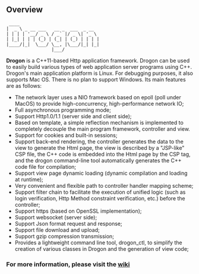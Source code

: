 ## Overview
```
 ____
|  _ \ _ __ ___   __ _  ___  _ __
| | | | '__/ _ \ / _` |/ _ \| '_ \
| |_| | | | (_) | (_| | (_) | | | |
|____/|_|  \___/ \__, |\___/|_| |_|
                 |___/
```

**Drogon** is a C++11-based Http application framework. Drogon can be used to easily build various types of web application server programs using C++. Drogon's main application platform is Linux. For debugging purposes, it also supports Mac OS. There is no plan to support Windows. Its main features are as follows:

* The network layer uses a NIO framework based on epoll (poll under MacOS) to provide high-concurrency, high-performance network IO;
* Full asynchronous programming mode;
* Support Http1.0/1.1 (server side and client side);
* Based on template, a simple reflection mechanism is implemented to completely decouple the main program framework, controller and view.
* Support for cookies and built-in sessions;
* Support back-end rendering, the controller generates the data to the view to generate the Html page, the view is described by a "JSP-like" CSP file, the C++ code is embedded into the Html page by the CSP tag, and the drogon command-line tool automatically generates the C++ code file for compilation;
* Support view page dynamic loading (dynamic compilation and loading at runtime);
* Very convenient and flexible path to controller handler mapping scheme;
* Support filter chain to facilitate the execution of unified logic (such as login verification, Http Method constraint verification, etc.) before the controller;
* Support https (based on OpenSSL implementation);
* Support websocket (server side);
* Support Json format request and response;
* Support file download and upload;
* Support gzip compression transmission;
* Provides a lightweight command line tool, drogon_ctl, to simplify the creation of various classes in Drogon and the generation of view code;


### For more information, please visit the [wiki](https://github.com/an-tao/drogon/wiki)


